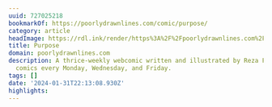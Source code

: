 ```yaml
---
uuid: 727025218
bookmarkOf: https://poorlydrawnlines.com/comic/purpose/
category: article
headImage: https://rdl.ink/render/https%3A%2F%2Fpoorlydrawnlines.com%2Fcomic%2Fpurpose%2F
title: Purpose
domain: poorlydrawnlines.com
description: A thrice-weekly webcomic written and illustrated by Reza Farazmand. New
  comics every Monday, Wednesday, and Friday.
tags: []
date: '2024-01-31T22:13:08.930Z'
highlights: 
---
```




